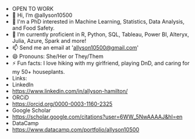 - OPEN TO WORK
- 👋 Hi, I’m @allyson10500
- 👀 I'm a PhD interested in Machine Learning, Statistics, Data Analysis, and Food Safety.
- 🌱 I’m currently proficient in R, Python, SQL, Tableau, Power BI, Alteryx, Julia, Azure, Spark and more!
- 📫 Send me an email at '<allyson10500@gmail.com>'
- 😄 Pronouns: She/Her or They/Them
- ⚡ Fun facts: I love hiking with my girlfriend, playing DnD, and caring for my 50+ houseplants.
- Links:
- LinkedIn
-    https://www.linkedin.com/in/allyson-hamilton/
- ORCiD
-    https://orcid.org/0000-0003-1160-2325
- Google Scholar
-    https://scholar.google.com/citations?user=6WW_5NwAAAAJ&hl=en
- DataCamp
-    https://www.datacamp.com/portfolio/allyson10500

<!---
allyson10500/allyson10500 is a ✨ special ✨ repository because its `README.md` (this file) appears on your GitHub profile.
You can click the Preview link to take a look at your changes.
--->
